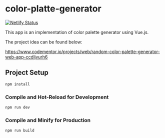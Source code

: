 # color-platte-generator
[![Netlify Status](https://api.netlify.com/api/v1/badges/faccaed0-afc6-41d7-9c73-6f3ed9e9b5d0/deploy-status)](https://app.netlify.com/sites/rad-marigold-d75e50/deploys)

This app is an implementation of color palette generator using Vue.js.

The project idea can be found below:

https://www.codementor.io/projects/web/random-color-palette-generator-web-app-ccdljvurh6


## Project Setup

```sh
npm install
```

### Compile and Hot-Reload for Development

```sh
npm run dev
```

### Compile and Minify for Production

```sh
npm run build
```
